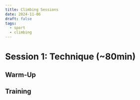 ```yaml
---
title: Climbing Sessions
date: 2024-11-06
draft: false
tags:
  - sport
  - climbing
---
```

# Session 1: Technique (~80min)
## Warm-Up

## Training